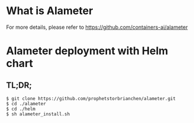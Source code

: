 # What is Alameter

For more details, please refer to https://github.com/containers-ai/alameter

# Alameter deployment with Helm chart



## TL;DR;

```console
$ git clone https://github.com/prophetstorbrianchen/alameter.git
$ cd ./alameter
$ cd ./helm
$ sh alameter_install.sh
```

